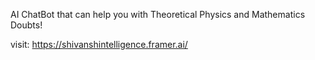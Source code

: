 AI ChatBot that can help you with Theoretical Physics and Mathematics Doubts!

visit: https://shivanshintelligence.framer.ai/
